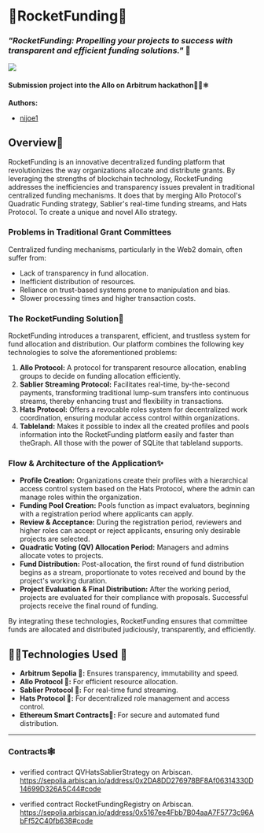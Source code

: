 # 🚀RocketFunding🚀

### _"RocketFunding: Propelling your projects to success with transparent and efficient funding solutions."_ 🚀

<img src="../AlloHackathon/client/public/RocketFunding.webp"/>

#### Submission project into the Allo on Arbitrum hackathon🧑‍🚀⚛

**Authors:**

- [nijoe1](https://github.com/nijoe1)

## Overview📜

RocketFunding is an innovative decentralized funding platform that revolutionizes the way organizations allocate and distribute grants. By leveraging the strengths of blockchain technology, RocketFunding addresses the inefficiencies and transparency issues prevalent in traditional centralized funding mechanisms. It does that by merging Allo Protocol's Quadratic Funding strategy, Sablier's real-time funding streams, and Hats Protocol. To create a unique and novel Allo strategy.

### Problems in Traditional Grant Committees

Centralized funding mechanisms, particularly in the Web2 domain, often suffer from:

- Lack of transparency in fund allocation.
- Inefficient distribution of resources.
- Reliance on trust-based systems prone to manipulation and bias.
- Slower processing times and higher transaction costs.

### The RocketFunding Solution🔮

RocketFunding introduces a transparent, efficient, and trustless system for fund allocation and distribution. Our platform combines the following key technologies to solve the aforementioned problems:

1. **Allo Protocol:** A protocol for transparent resource allocation, enabling groups to decide on funding allocation efficiently.
2. **Sablier Streaming Protocol:** Facilitates real-time, by-the-second payments, transforming traditional lump-sum transfers into continuous streams, thereby enhancing trust and flexibility in transactions.
3. **Hats Protocol:** Offers a revocable roles system for decentralized work coordination, ensuring modular access control within organizations.
4. **Tableland:** Makes it possible to index all the created profiles and pools information into the RocketFunding platform easily and faster than theGraph. All those with the power of SQLite that tableland supports.

### Flow & Architecture of the Application✨

- **Profile Creation:** Organizations create their profiles with a hierarchical access control system based on the Hats Protocol, where the admin can manage roles within the organization.
- **Funding Pool Creation:** Pools function as impact evaluators, beginning with a registration period where applicants can apply.
- **Review & Acceptance:** During the registration period, reviewers and higher roles can accept or reject applicants, ensuring only desirable projects are selected.
- **Quadratic Voting (QV) Allocation Period:** Managers and admins allocate votes to projects.
- **Fund Distribution:** Post-allocation, the first round of fund distribution begins as a stream, proportionate to votes received and bound by the project's working duration.
- **Project Evaluation & Final Distribution:** After the working period, projects are evaluated for their compliance with proposals. Successful projects receive the final round of funding.

By integrating these technologies, RocketFunding ensures that committee funds are allocated and distributed judiciously, transparently, and efficiently.

## 🧑‍💻Technologies Used 🤖

- **Arbitrum Sepolia 💎:** Ensures transparency, immutability and speed.
- **Allo Protocol 💎:** For efficient resource allocation.
- **Sablier Protocol 💎:** For real-time fund streaming.
- **Hats Protocol 💎:** For decentralized role management and access control.
- **Ethereum Smart Contracts💎:** For secure and automated fund distribution.

---

### Contracts🕸️

- verified contract QVHatsSablierStrategy on Arbiscan.
  https://sepolia.arbiscan.io/address/0x2DA8DD276978BF8Af06314330D14699D326A5C44#code

- verified contract RocketFundingRegistry on Arbiscan.
  https://sepolia.arbiscan.io/address/0x5167ee4Fbb7B04aaA7F5773c96AbFf52C40fb638#code
